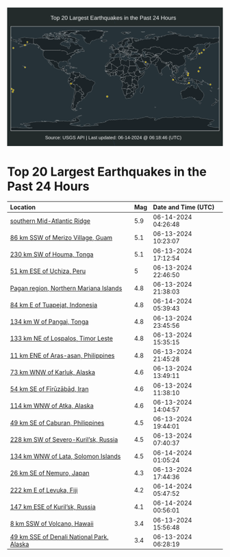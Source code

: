 ![Map](./map.png)

# Top 20 Largest Earthquakes in the Past 24 Hours

| Location | Mag | Date and Time (UTC) |
|:---|:---|:---|
| [southern Mid-Atlantic Ridge](https://earthquake.usgs.gov/earthquakes/eventpage/us7000msb0) | 5.9 | 06-14-2024 04:26:48 |
| [86 km SSW of Merizo Village, Guam](https://earthquake.usgs.gov/earthquakes/eventpage/us7000ms3s) | 5.1 | 06-13-2024 10:23:07 |
| [230 km SW of Houma, Tonga](https://earthquake.usgs.gov/earthquakes/eventpage/us7000ms7h) | 5.1 | 06-13-2024 17:12:54 |
| [51 km ESE of Uchiza, Peru](https://earthquake.usgs.gov/earthquakes/eventpage/us7000ms9k) | 5 | 06-13-2024 22:46:50 |
| [Pagan region, Northern Mariana Islands](https://earthquake.usgs.gov/earthquakes/eventpage/us7000ms9a) | 4.8 | 06-13-2024 21:38:03 |
| [84 km E of Tuapejat, Indonesia](https://earthquake.usgs.gov/earthquakes/eventpage/us7000msbe) | 4.8 | 06-14-2024 05:39:43 |
| [134 km W of Pangai, Tonga](https://earthquake.usgs.gov/earthquakes/eventpage/us7000ms9q) | 4.8 | 06-13-2024 23:45:56 |
| [133 km NE of Lospalos, Timor Leste](https://earthquake.usgs.gov/earthquakes/eventpage/us7000ms5e) | 4.8 | 06-13-2024 15:35:15 |
| [11 km ENE of Aras-asan, Philippines](https://earthquake.usgs.gov/earthquakes/eventpage/us7000ms9b) | 4.8 | 06-13-2024 21:45:28 |
| [73 km WNW of Karluk, Alaska](https://earthquake.usgs.gov/earthquakes/eventpage/ak0247l3pf99) | 4.6 | 06-13-2024 13:49:11 |
| [54 km SE of Fīrūzābād, Iran](https://earthquake.usgs.gov/earthquakes/eventpage/us7000ms44) | 4.6 | 06-13-2024 11:38:10 |
| [114 km WNW of Atka, Alaska](https://earthquake.usgs.gov/earthquakes/eventpage/us7000ms55) | 4.6 | 06-13-2024 14:04:57 |
| [49 km SE of Caburan, Philippines](https://earthquake.usgs.gov/earthquakes/eventpage/us7000ms8p) | 4.5 | 06-13-2024 19:44:01 |
| [228 km SW of Severo-Kuril’sk, Russia](https://earthquake.usgs.gov/earthquakes/eventpage/us7000ms38) | 4.5 | 06-13-2024 07:40:37 |
| [134 km WNW of Lata, Solomon Islands](https://earthquake.usgs.gov/earthquakes/eventpage/us7000msa1) | 4.5 | 06-14-2024 01:05:24 |
| [26 km SE of Nemuro, Japan](https://earthquake.usgs.gov/earthquakes/eventpage/us7000ms7q) | 4.3 | 06-13-2024 17:44:36 |
| [222 km E of Levuka, Fiji](https://earthquake.usgs.gov/earthquakes/eventpage/us7000msbg) | 4.2 | 06-14-2024 05:47:52 |
| [147 km ESE of Kuril’sk, Russia](https://earthquake.usgs.gov/earthquakes/eventpage/us7000ms9z) | 4.1 | 06-14-2024 00:56:01 |
| [8 km SSW of Volcano, Hawaii](https://earthquake.usgs.gov/earthquakes/eventpage/us7000ms5h) | 3.4 | 06-13-2024 15:56:48 |
| [49 km SSE of Denali National Park, Alaska](https://earthquake.usgs.gov/earthquakes/eventpage/ak0247kzewoq) | 3.4 | 06-13-2024 06:28:19 |
